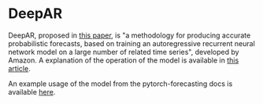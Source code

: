# DeepAR

DeepAR, proposed in [this paper](https://www.sciencedirect.com/science/article/pii/S0169207019301888), is "a methodology for producing accurate probabilistic forecasts, based on training an autoregressive recurrent neural network model on a large number of related time series", developed by Amazon. A explanation of the operation of the model is available in [this article](https://towardsdatascience.com/deepar-mastering-time-series-forecasting-with-deep-learning-bc717771ce85).

An example usage of the model from the pytorch-forecasting docs is available [here](https://pytorch-forecasting.readthedocs.io/en/stable/tutorials/deepar.html).